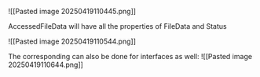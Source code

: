 ![[Pasted image 20250419110445.png]]

AccessedFileData will have all the properties of FileData and Status


![[Pasted image 20250419110544.png]]

The corresponding can also be done for interfaces as well:
![[Pasted image 20250419110644.png]]

